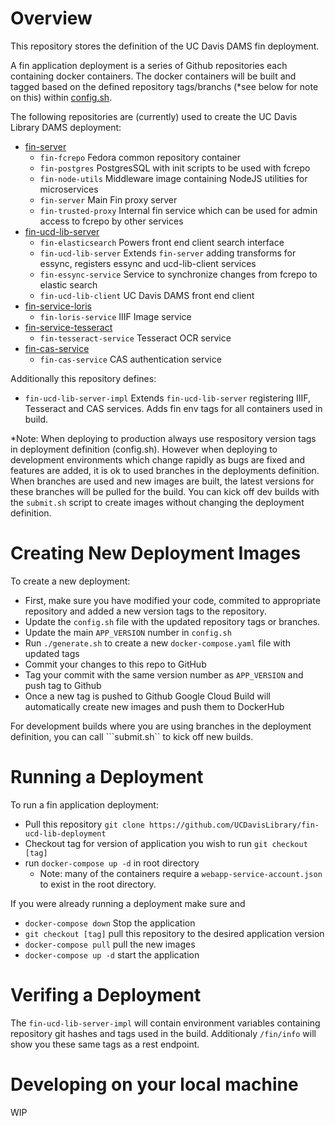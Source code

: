 

# Overview

This repository stores the definition of the UC Davis DAMS fin deployment.

A fin application deployment is a series of Github repositories each containing 
docker containers.  The docker containers will be built and tagged based on
the defined repository tags/branchs (*see below for note on this) within [config.sh](./config.sh).

The following repositories are (currently) used to create the UC Davis Library DAMS deployment:
  - [fin-server](https://github.com/UCDavisLibrary/fin-server)
    - `fin-fcrepo` Fedora common repository container
    - `fin-postgres` PostgresSQL with init scripts to be used with fcrepo
    - `fin-node-utils` Middleware image containing NodeJS utilities for microservices
    - `fin-server` Main Fin proxy server
    - `fin-trusted-proxy` Internal fin service which can be used for admin access to fcrepo by other services
  - [fin-ucd-lib-server](https://github.com/UCDavisLibrary/fin-ucd-lib-server)
    - `fin-elasticsearch` Powers front end client search interface
    - `fin-ucd-lib-server` Extends `fin-server` adding transforms for essync, registers essync and ucd-lib-client services
    - `fin-essync-service` Service to synchronize changes from fcrepo to elastic search
    - `fin-ucd-lib-client` UC Davis DAMS front end client
  - [fin-service-loris](https://github.com/UCDavisLibrary/fin-service-loris)
    - `fin-loris-service` IIIF Image service
  - [fin-service-tesseract](https://github.com/UCDavisLibrary/fin-service-tesseract)
    - `fin-tesseract-service` Tesseract OCR service
  - [fin-cas-service](https://github.com/UCDavisLibrary/fin-service-tesseract)
    - `fin-cas-service` CAS authentication service

Additionally this repository defines:
  - `fin-ucd-lib-server-impl` Extends `fin-ucd-lib-server` registering IIIF, Tesseract and CAS services.  Adds fin env tags for all containers used in build.

*Note: When deploying to production always use respository version tags in deployment definition (config.sh).  However when deploying to development environments which change rapidly as bugs are fixed and features are added, it is ok to used branches in the deployments definition.  When branches are used and new images are built, the latest versions for these branches will be pulled for the build.  You can kick off dev builds with the ```submit.sh``` script to create images without changing the deployment definition.

# Creating New Deployment Images

To create a new deployment:
  - First, make sure you have modified your code, commited to appropriate repository and added a new version tags to the repository.
  - Update the ```config.sh``` file with the updated repository tags or branches. 
  - Update the main ```APP_VERSION``` number in ```config.sh```
  - Run ```./generate.sh``` to create a new ```docker-compose.yaml``` file with updated tags
  - Commit your changes to this repo to GitHub
  - Tag your commit with the same version number as `APP_VERSION` and push tag to Github
  - Once a new tag is pushed to Github Google Cloud Build will automatically create new images and push them to DockerHub

For development builds where you are using branches in the deployment definition, you can call ```submit.sh`` to kick off new builds.

# Running a Deployment

To run a fin application deployment:
  - Pull this repository ```git clone https://github.com/UCDavisLibrary/fin-ucd-lib-deployment```
  - Checkout tag for version of application you wish to run ```git checkout [tag]```
  - run ```docker-compose up -d``` in root directory
    - Note: many of the containers require a `webapp-service-account.json` to exist in the root directory.

If you were already running a deployment make sure and
  - ```docker-compose down``` Stop the application
  - ```git checkout [tag]``` pull this repository to the desired application version
  - ```docker-compose pull``` pull the new images
  - ```docker-compose up -d``` start the application

# Verifing a Deployment

The ```fin-ucd-lib-server-impl``` will contain environment variables containing repository git hashes and tags used in the build.  Additionaly ```/fin/info``` will show you these same tags as a rest endpoint.

# Developing on your local machine

WIP